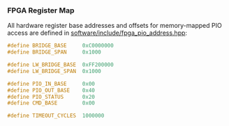 ### FPGA Register Map

All hardware register base addresses and offsets for memory-mapped PIO access are defined in [software/include/fpga_pio_address.hpp](software/include/fpga_pio_address.hpp):

```cpp
#define BRIDGE_BASE     0xC0000000
#define BRIDGE_SPAN     0x1000

#define LW_BRIDGE_BASE  0xFF200000
#define LW_BRIDGE_SPAN  0x1000

#define PIO_IN_BASE     0x00
#define PIO_OUT_BASE    0x40
#define PIO_STATUS      0x20
#define CMD_BASE        0x00

#define TIMEOUT_CYCLES  1000000
